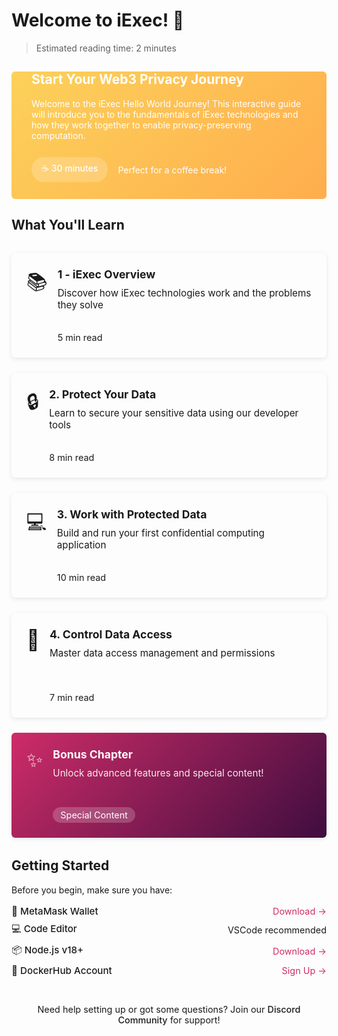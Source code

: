 # Welcome to iExec! 👋

> Estimated reading time: 2 minutes

<div class="hero">
  <div class="hero-content">
    <h2>Start Your Web3 Privacy Journey</h2>
    <p>Welcome to the iExec Hello World Journey! This interactive guide will introduce you to the fundamentals of iExec technologies and how they work together to enable privacy-preserving computation.</p>
    <div class="hero-time">
      <span class="time-badge">☕ 30 minutes</span>
      <p>Perfect for a coffee break!</p>
    </div>
  </div>
</div>

## What You'll Learn

<div class="journey-grid">
  <a href="./1-overview" class="journey-card">
    <div class="card-icon">📚</div>
    <div class="card-content">
      <h3>1 - iExec Overview</h3>
      <p>Discover how iExec technologies work and the problems they solve</p>
      <div class="time-wrapper">
        <span class="time-estimate">5 min read</span>
      </div>
    </div>
  </a>

  <a href="./2-protectData" class="journey-card">
    <div class="card-icon">🔒</div>
    <div class="card-content">
      <h3>2. Protect Your Data</h3>
      <p>Learn to secure your sensitive data using our developer tools</p>
      <div class="time-wrapper">
        <span class="time-estimate">8 min read</span>
      </div>
    </div>
  </a>

  <a href="./3-useProtectedData" class="journey-card">
    <div class="card-icon">💻</div>
    <div class="card-content">
      <h3>3. Work with Protected Data</h3>
      <p>Build and run your first confidential computing application</p>
      <div class="time-wrapper">
        <span class="time-estimate">10 min read</span>
      </div>
    </div>
  </a>
    
  <a href="./4-manageDataAccess" class="journey-card">
    <div class="card-icon">🔑</div>
    <div class="card-content">
      <h3>4. Control Data Access</h3>
      <p>Master data access management and permissions</p>
      <div class="time-wrapper">
        <span class="time-estimate">7 min read</span>
      </div>
    </div>
  </a>
  
  <a href="./5-suprise" class="journey-card special">
    <div class="card-icon">✨</div>
    <div class="card-content">
      <h3>Bonus Chapter</h3>
      <p>Unlock advanced features and special content!</p>
      <div class="time-wrapper">
        <span class="surprise-badge">Special Content</span>
      </div>
    </div>
  </a>
</div>

## Getting Started

Before you begin, make sure you have:

<div class="requirements-list">
  <div class="requirement-item">
    <div class="req-title">🦊 MetaMask Wallet</div>
    <a target="_blank" href="https://chromewebstore.google.com/detail/metamask/nkbihfbeogaeaoehlefnkodbefgpgknn">Download →</a>
  </div>
  
  <div class="requirement-item">
    <div class="req-title">💻 Code Editor</div>
    <p>VSCode recommended</p>
  </div>
  
  <div class="requirement-item">
    <div class="req-title">📦 Node.js v18+</div>
    <a target="_blank" href="https://nodejs.org/en/">Download →</a>
  </div>
  
  <div class="requirement-item">
    <div class="req-title">🐳 DockerHub Account</div>
    <a target="_blank" href="https://hub.docker.com/">Sign Up →</a>
  </div>
</div>

<div class="help-note">
  <p>Need help setting up or got some questions? Join our <a target="_blank" href="https://discord.gg/iexec">Discord Community</a> for support!</p>
</div>

<style>
:root {
  --primary-color: #FCD15A;
  --secondary-color: #1D1D24;
  --accent-color: #CE2C68;
  --background-light: #F5F5F5;
  --text-primary: #1D1D24;
  --text-secondary: #5D5D69;
  --card-shadow: 0 2px 6px rgba(29, 29, 36, 0.1);
  --card-hover-shadow: 0 8px 24px rgba(29, 29, 36, 0.15);
  --border-radius: 6px;
  --transition: all 0.3s ease;
}

.hero {
  background: linear-gradient(135deg, #FCD15A, #FFAD4D);
  border-radius: var(--border-radius);
  padding: 0rem 2rem;
  color: white;

}

.hero-content {
  max-width: 800px;
  margin: 0 auto;
  border-top:none;
}

.hero-time {
  margin-top: 1.5rem;
  padding-bottom: 1.5rem;
  display: flex;
  align-items: center;
  gap: 1rem;
}

.time-badge {
  background: rgba(255, 255, 255, 0.2);
  padding: 0.5rem 1rem;
  border-radius: 20px;
  font-weight: 500;
}

.journey-grid {
  display: grid;
  grid-template-columns: repeat(auto-fit, minmax(300px, 1fr));
  gap: 1.5rem;
  margin: 2rem 0;
}

.journey-card {
  background: var(--vp-c-bg-soft);
  border-radius: var(--border-radius);
  padding: 1.5rem;
  box-shadow: var(--card-shadow);
  transition: var(--transition);
  display: flex;
  gap: 1rem;
  text-decoration: none !important;
  color: var(--vp-c-text-1);
  position: relative;
  overflow: hidden;
  cursor: pointer;
}

.journey-card * {
  text-decoration: none !important;
}

.card-content {
  text-decoration: none !important;
  display: flex;
  flex-direction: column;
  height: 100%;
  min-height: 120px;
}

.card-content h3 {
  margin: 0 0 0.5rem 0;
  color: var(--vp-c-text-1);
  text-decoration: none !important;
  font-size: 1.1rem;
  line-height: 1.3;
}

.card-content p {
  text-decoration: none !important;
  margin: 0;
  color: var(--vp-c-text-2);
  font-size: 0.95rem;
}

.journey-card::before {
  content: '';
  position: absolute;
  top: 0;
  left: 0;
  width: 100%;
  height: 4px;
  background: #FCD15A;
  transform: scaleX(0);
  transform-origin: left;
  transition: transform 0.3s ease;
}

.journey-card:hover {
  transform: translateY(-4px);
  box-shadow: var(--card-hover-shadow);
}

.journey-card:hover::before {
  transform: scaleX(1);
}

.card-icon {
  font-size: 2rem;
}

.time-wrapper {
  margin-top: auto;
  padding-top: 0.75rem;
}

.time-estimate {
  display: inline-block;
  font-size: 0.9rem;
  color: var(--vp-c-text-4);
  background: var(--vp-c-bg-soft);
  /* padding: 0.25rem 0.75rem; */
  /* border-radius: 12px; */
}

.special {
  background: linear-gradient(135deg, #CE2C68, #3F0D3F);
  color: white;
}

.special h3, .special p, .special .time-estimate {
  color: white;
  text-decoration: none !important;
}

.info-box {
  background: var(--background-light);
  border-radius: var(--border-radius);
  padding: 1.5rem;
  display: flex;
  gap: 1rem;
  margin: 2rem 0;
}

.info-icon {
  font-size: 2rem;
}

.requirements-section {
  background: white;
  border-radius: var(--border-radius);
  padding: 2rem;
  box-shadow: var(--card-shadow);
}

.requirements-grid {
  display: grid;
  grid-template-columns: repeat(auto-fit, minmax(200px, 1fr));
  gap: 1.5rem;
  margin: 1.5rem 0;
}

.requirement-item {
  display: flex;
  align-items: center;
  gap: 1rem;
}

.tool-icon {
  width: 40px;
  height: 40px;
}

.help-box {
  background: var(--background-light);
  border-radius: var(--border-radius);
  padding: 1rem;
  text-align: center;
  margin-top: 2rem;
}

.glossary-link {
  display: inline-block;
  margin-top: 0.5rem;
  color: var(--primary-color);
  text-decoration: none;
}

.glossary-link:hover {
  text-decoration: underline;
}

.surprise-badge {
  background: rgba(255, 255, 255, 0.2);
  padding: 0.25rem 0.75rem;
  border-radius: 20px;
  font-size: 0.9rem;
  margin-top: 0.5rem;
  display: inline-block;
}

.special::before {
  background: linear-gradient(135deg, #CE2C68, #3F0D3F);
}

.special h3 {
  color: white;
  text-decoration: none !important;
}

.special p, .special .time-estimate {
  color: rgba(255, 255, 255, 0.9);
  text-decoration: none !important;
}

@media (max-width: 768px) {
  .hero {
    padding: 2rem 1rem;
  }
  
  .journey-grid {
    grid-template-columns: 1fr;
  }
  
  .requirements-grid {
    grid-template-columns: 1fr;
  }
}

.requirements-list {
  display: flex;
  flex-direction: column;
  gap: 0.5rem;
  margin: 1rem 0;
  padding-left: 0;
}

.requirement-item {
  display: flex;
  justify-content: space-between;
  align-items: center;
  gap: 1rem;
  text-align: left;
}

.req-title {
  font-size: 0.95rem;
  font-weight: 500;
  color: var(--vp-c-text-1);
}

.requirement-item p {
  margin: 0;
  font-size: 0.9rem;
  color: var(--vp-c-text-2);
}

.requirement-item a {
  color: #CE2C68;
  text-decoration: none;
  font-size: 0.9rem;
}

.requirement-item a:hover {
  text-decoration: underline;
}

.help-note {
  margin-top: 2rem;
  background: var(--vp-c-bg-soft);
  border-radius: var(--border-radius);
  padding: 0.75rem 1rem;
}

.help-note p {
  margin: 0;
  font-size: 0.9rem;
  text-align: center;
  color: var(--vp-c-text-2);
}

.help-note a {
  color: var(--vp-c-brand);
  text-decoration: none;
  font-weight: 500;
}

.help-note a:hover {
  text-decoration: underline;
}
</style>
